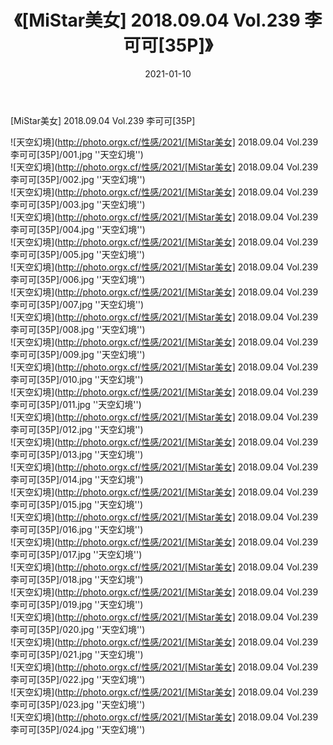 ﻿---
layout: post
title:  《[MiStar美女] 2018.09.04 Vol.239 李可可[35P]》
date:   2021-01-10
img: http://photo.orgx.cf/性感/2021/[MiStar美女] 2018.09.04 Vol.239 李可可[35P]/000.jpg
tags: [美女, 性感, 泳衣]
---

[MiStar美女] 2018.09.04 Vol.239 李可可[35P]



![天空幻境](http://photo.orgx.cf/性感/2021/[MiStar美女] 2018.09.04 Vol.239 李可可[35P]/001.jpg ''天空幻境'') <br>
![天空幻境](http://photo.orgx.cf/性感/2021/[MiStar美女] 2018.09.04 Vol.239 李可可[35P]/002.jpg ''天空幻境'') <br>
![天空幻境](http://photo.orgx.cf/性感/2021/[MiStar美女] 2018.09.04 Vol.239 李可可[35P]/003.jpg ''天空幻境'') <br>
![天空幻境](http://photo.orgx.cf/性感/2021/[MiStar美女] 2018.09.04 Vol.239 李可可[35P]/004.jpg ''天空幻境'') <br>
![天空幻境](http://photo.orgx.cf/性感/2021/[MiStar美女] 2018.09.04 Vol.239 李可可[35P]/005.jpg ''天空幻境'') <br>
![天空幻境](http://photo.orgx.cf/性感/2021/[MiStar美女] 2018.09.04 Vol.239 李可可[35P]/006.jpg ''天空幻境'') <br>
![天空幻境](http://photo.orgx.cf/性感/2021/[MiStar美女] 2018.09.04 Vol.239 李可可[35P]/007.jpg ''天空幻境'') <br>
![天空幻境](http://photo.orgx.cf/性感/2021/[MiStar美女] 2018.09.04 Vol.239 李可可[35P]/008.jpg ''天空幻境'') <br>
![天空幻境](http://photo.orgx.cf/性感/2021/[MiStar美女] 2018.09.04 Vol.239 李可可[35P]/009.jpg ''天空幻境'') <br>
![天空幻境](http://photo.orgx.cf/性感/2021/[MiStar美女] 2018.09.04 Vol.239 李可可[35P]/010.jpg ''天空幻境'') <br>
![天空幻境](http://photo.orgx.cf/性感/2021/[MiStar美女] 2018.09.04 Vol.239 李可可[35P]/011.jpg ''天空幻境'') <br>
![天空幻境](http://photo.orgx.cf/性感/2021/[MiStar美女] 2018.09.04 Vol.239 李可可[35P]/012.jpg ''天空幻境'') <br>
![天空幻境](http://photo.orgx.cf/性感/2021/[MiStar美女] 2018.09.04 Vol.239 李可可[35P]/013.jpg ''天空幻境'') <br>
![天空幻境](http://photo.orgx.cf/性感/2021/[MiStar美女] 2018.09.04 Vol.239 李可可[35P]/014.jpg ''天空幻境'') <br>
![天空幻境](http://photo.orgx.cf/性感/2021/[MiStar美女] 2018.09.04 Vol.239 李可可[35P]/015.jpg ''天空幻境'') <br>
![天空幻境](http://photo.orgx.cf/性感/2021/[MiStar美女] 2018.09.04 Vol.239 李可可[35P]/016.jpg ''天空幻境'') <br>
![天空幻境](http://photo.orgx.cf/性感/2021/[MiStar美女] 2018.09.04 Vol.239 李可可[35P]/017.jpg ''天空幻境'') <br>
![天空幻境](http://photo.orgx.cf/性感/2021/[MiStar美女] 2018.09.04 Vol.239 李可可[35P]/018.jpg ''天空幻境'') <br>
![天空幻境](http://photo.orgx.cf/性感/2021/[MiStar美女] 2018.09.04 Vol.239 李可可[35P]/019.jpg ''天空幻境'') <br>
![天空幻境](http://photo.orgx.cf/性感/2021/[MiStar美女] 2018.09.04 Vol.239 李可可[35P]/020.jpg ''天空幻境'') <br>
![天空幻境](http://photo.orgx.cf/性感/2021/[MiStar美女] 2018.09.04 Vol.239 李可可[35P]/021.jpg ''天空幻境'') <br>
![天空幻境](http://photo.orgx.cf/性感/2021/[MiStar美女] 2018.09.04 Vol.239 李可可[35P]/022.jpg ''天空幻境'') <br>
![天空幻境](http://photo.orgx.cf/性感/2021/[MiStar美女] 2018.09.04 Vol.239 李可可[35P]/023.jpg ''天空幻境'') <br>
![天空幻境](http://photo.orgx.cf/性感/2021/[MiStar美女] 2018.09.04 Vol.239 李可可[35P]/024.jpg ''天空幻境'') <br>